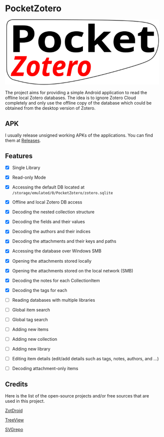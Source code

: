 # PocketZotero
![image info](./README-files/cover.svg)

The project aims for providing a simple Android application to read the offline local Zotero databases. The idea is to ignore Zotero Cloud completely and only use the offline copy of the database which could be obtained from the desktop version of Zotero.

## APK
I usually release unsigned working APKs of the applications. You can find them at [Releases](https://github.com/salehjg/PocketZotero/releases).

## Features
- [x] Single Library
- [x] Read-only Mode
- [x] Accessing the default DB located at `/storage/emulated/0/PocketZotero/zotero.sqlite`  
- [x] Offline and local Zotero DB access 
- [x] Decoding the nested collection structure
- [x] Decoding the fields and their values
- [x] Decoding the authors and their indices
- [x] Decoding the attachments and their keys and paths
- [x] Accessing the database over Windows SMB
- [x] Opening the attachments stored locally
- [x] Opening the attachments stored on the local network (SMB)
- [x] Decoding the notes for each CollectionItem
- [x] Decoding the tags for each 
- [ ] Reading databases with multiple libraries
- [ ] Global item search
- [ ] Global tag search
- [ ] Adding new items
- [ ] Adding new collection
- [ ] Adding new library
- [ ] Editing item details (edit/add details such as tags, notes, authors, and ...)
- [ ] Decoding attachment-only items


## Credits
Here is the list of the open-source projects and/or free sources that are used in this project.

[ZotDroid](https://github.com/ARF1/ZotDroid)

[TreeView](https://github.com/mayankneeds/TreeView-Android)

[SVGrepo](https://www.svgrepo.com/)
